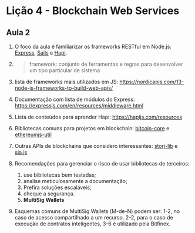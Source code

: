 # Lição 4 - Blockchain Web Services

## Aula 2

1. O foco da aula é familiarizar os frameworks RESTful em Node.js: [Express](https://expressjs.com/), [Sails](https://sailsjs.com/) e [Hapi](https://hapijs.com/).

2. > framework: conjunto de ferramentas e regras para desenvolver um tipo particular de sistema

3. lista de frameworks mais utilizados em JS: <https://nordicapis.com/13-node-js-frameworks-to-build-web-apis/>

4. Documentação com lista de módulos do Express: <https://expressjs.com/en/resources/middleware.html>

5. Lista de conteúdos para aprender Hapi: <https://hapijs.com/resources>

6. Bibliotecas comuns para projetos em blockchain: [bitcoin-core](https://www.npmjs.com/package/bitcoin-core) e [ethereumjs-util](https://www.npmjs.com/package/ethereumjs-util)

7. Outras APIs de blockchains que considero interessantes: [storj-lib](https://www.npmjs.com/package/storj-lib) e [sia.js](https://www.npmjs.com/package/sia.js)

8. Recomendações para gerenciar o risco de usar bibliotecas de terceiros:
    1. use bibliotecas bem testadas;
    2. analise meticulosamente a documentação;
    3. Prefira soluções escaláveis;
    4. cheque a segurança.
    5. **MultiSig Wallets**

9. Esquemas comuns de MultiSig Wallets (M-de-N) podem ser: 1-2, no caso de acesso compartilhado a um recurso. 2-2, para o caso de execução de contratos inteligentes, 3-6 é utilizado pela Bitfinex.